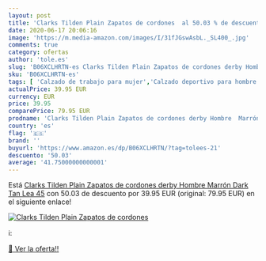```yaml
---
layout: post
title: 'Clarks Tilden Plain Zapatos de cordones  al 50.03 % de descuento'
date: 2020-06-17 20:06:16
image: 'https://m.media-amazon.com/images/I/31fJGswAsbL._SL400_.jpg'
comments: true
category: ofertas
author: 'tole.es'
slug: 'B06XCLHRTN-es Clarks Tilden Plain Zapatos de cordones derby Hombre...'
sku: 'B06XCLHRTN-es'
tags: [ 'Calzado de trabajo para mujer','Calzado deportivo para hombre','Calzado sanitario y de hostelería para mujer','Chanclas y sandalias de piscina para hombre','Sandalias y chanclas para niña','Zapatillas y calzado deportivo para hombre','Zapatos','Zapatos para hombre','Zapatos para mujer','Zapatos para niñas pequeñas','Zapatos y complementos','Zuecos sanitarios y de hostelería para mujer','Zuecos y mules para hombre','zapatos', ]
actualPrice: 39.95 EUR
currency: EUR
price: 39.95
comparePrice: 79.95 EUR
prodname: 'Clarks Tilden Plain Zapatos de cordones derby Hombre  Marrón  Dark Tan Lea   45'
country: 'es'
flag: '🇪🇸'
brand: ''
buyurl: 'https://www.amazon.es/dp/B06XCLHRTN/?tag=tolees-21'
descuento: '50.03'
average: '41.75000000000001'
---
```


Está [Clarks Tilden Plain Zapatos de cordones derby Hombre  Marrón  Dark Tan Lea   45](https://www.amazon.es/dp/B06XCLHRTN/?tag=tolees-21) con 50.03 de descuento por 39.95 EUR (original: 79.95 EUR) en el siguiente enlace!

[![Clarks Tilden Plain Zapatos de cordones ](https://m.media-amazon.com/images/I/31fJGswAsbL._SL400_.jpg)](https://www.amazon.es/dp/B06XCLHRTN/?tag=tolees-21)

ℹ️:


[🛒 Ver la oferta!!](https://www.amazon.es/dp/B06XCLHRTN/?tag=tolees-21)

